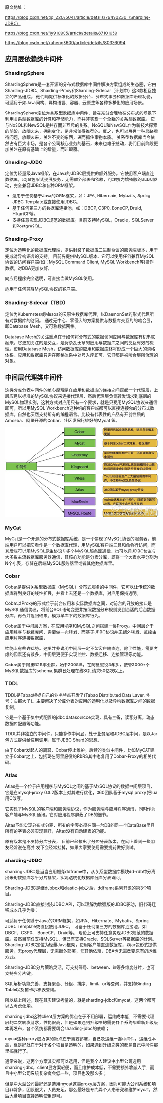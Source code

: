 原文地址：

https://blog.csdn.net/qq_22075041/article/details/79490230（Sharding-JDBC）

https://blog.csdn.net/fly910905/article/details/87101059

https://blog.csdn.net/xuheng8600/article/details/80336094

## 应用层依赖类中间件

### ShardingSphere

ShardingSphere是一套开源的分布式数据库中间件解决方案组成的生态圈，它由Sharding-JDBC、Sharding-Proxy和Sharding-Sidecar（计划中）这3款相互独立的产品组成。 他们均提供标准化的数据分片、分布式事务和数据库治理功能，可适用于如Java同构、异构语言、容器、云原生等各种多样化的应用场景。

ShardingSphere定位为关系型数据库中间件，旨在充分合理地在分布式的场景下利用关系型数据库的计算和存储能力，而并非实现一个全新的关系型数据库。 它与NoSQL和NewSQL是并存而非互斥的关系。NoSQL和NewSQL作为新技术探索的前沿，放眼未来，拥抱变化，是非常值得推荐的。反之，也可以用另一种思路看待问题，放眼未来，关注不变的东西，进而抓住事物本质。 关系型数据库当今依然占有巨大市场，是各个公司核心业务的基石，未来也难于撼动，我们目前阶段更加关注在原有基础上的增量，而非颠覆。

### Sharding-JDBC
定位为轻量级Java框架，在Java的JDBC层提供的额外服务。它使用客户端直连数据库，以jar包形式提供服务，无需额外部署和依赖，可理解为增强版的JDBC驱动，完全兼容JDBC和各种ORM框架。

- 适用于任何基于Java的ORM框架，如：JPA, Hibernate, Mybatis, Spring JDBC Template或直接使用JDBC。
- 基于任何第三方的数据库连接池，如：DBCP, C3P0, BoneCP, Druid, HikariCP等。
- 支持任意实现JDBC规范的数据库。目前支持MySQL，Oracle，SQLServer和PostgreSQL。

### Sharding-Proxy 
定位为透明化的数据库代理端，提供封装了数据库二进制协议的服务端版本，用于完成对异构语言的支持。 目前先提供MySQL版本，它可以使用任何兼容MySQL协议的访问客户端(如：MySQL Command Client, MySQL Workbench等)操作数据，对DBA更加友好。

向应用程序完全透明，可直接当做MySQL使用。

适用于任何兼容MySQL协议的客户端。

### Sharding-Sidecar（TBD）
定位为Kubernetes或Mesos的云原生数据库代理，以DaemonSet的形式代理所有对数据库的访问。 通过无中心、零侵入的方案提供与数据库交互的的啮合层，即Database Mesh，又可称数据网格。

Database Mesh的关注重点在于如何将分布式的数据访问应用与数据库有机串联起来，它更加关注的是交互，是将杂乱无章的应用与数据库之间的交互有效的梳理。使用Database Mesh，访问数据库的应用和数据库终将形成一个巨大的网格体系，应用和数据库只需在网格体系中对号入座即可，它们都是被啮合层所治理的对象。

## 中间层代理类中间件

这类分库分表中间件的核心原理是在应用和数据库的连接之间搭起一个代理层，上层应用以标准的MySQL协议来连接代理层，然后代理层负责转发请求到底层的MySQL物理实例，这种方式对应用只有一个要求，就是只要用MySQL协议来通信即可，所以用MySQL Workbench这种纯的客户端都可以直接连接你的分布式数据库，自然也天然支持所有的编程语言。比较有代表性的产品有开创性质的Amoeba、阿里开源的Cobar、社区发展比较好的Mycat 等。

![1](images/1-1.png)

### MyCat
MyCat是一个开源的分布式数据库系统，是一个实现了MySQL协议的服务器，前端用户可以把它看作是一个数据库代理，用MySQL客户端工具和命令行访问，而其后端可以用MySQL原生协议与多个MySQL服务器通信，也可以用JDBC协议与大多数主流数据库服务器通信，其核心功能是分表分库，即将一个大表水平分割为N个小表，存储在后端MySQL服务器里或者其他数据库里。


### Cobar

Cobar是提供关系型数据库（MySQL）分布式服务的中间件，它可以让传统的数据库得到良好的线性扩展，并看上去还是一个数据库，对应用保持透明。

Cobar以Proxy的形式位于前台应用和实际数据库之间，对前台的开放的接口是MySQL通信协议，将前台SQL语句变更并按照数据分布规则发到合适的后台数据分库，再合并返回结果，模拟单库下的数据库行为。

Cobar属于中间层方案，在应用程序和MySQL之间搭建一层Proxy。中间层介于应用程序与数据库间，需要做一次转发，而基于JDBC协议并无额外转发，直接由应用程序连接数据库，

性能上有些许优势。这里并非说明中间层一定不如客户端直连，除了性能，需要考虑的因素还有很多，中间层更便于实现监控、数据迁移、连接管理等功能。

Cobar属于阿里B2B事业群，始于2008年，在阿里服役3年多，接管3000+个MySQL数据库的schema,集群日处理在线SQL请求50亿次以上。

### TDDL

TDDL是Tabao根据自己的业务特点开发了(Tabao Distributed Data Layer, 外号：头都大了)。主要解决了分库分表对应用的透明化以及异构数据库之间的数据复制，

它是一个基于集中式配置的jdbc datasourcce实现，具有主备，读写分离，动态数据库配置等功能。

TDDL并非独立的中间件，只能算作中间层，处于业务层和JDBC层中间，是以Jar包方式提供给应用调用，属于JDBC Shard的思想。


由于Cobar发起人的离职，Cobar停止维护。后续的类似中间件，比如MyCAT建立于Cobar之上，包括现在阿里服役的RDRS其中也复用了Cobar-Proxy的相关代码。


### Atlas
Atlas是一个位于应用程序与MySQL之间的基于MySQL协议的数据中间层项目，它是在mysql-proxy 0.8.2版本上对其进行优化，360团队基于mysql proxy 把lua用C改写，

它实现了MySQL的客户端和服务端协议，作为服务端与应用程序通讯，同时作为客户端与MySQL通讯。它对应用程序屏蔽了DB的细节。

Altas不能实现分布式分表，所有的字表必须在同一台DB的同一个DataBase里且所有的字表必须实现建好，Altas没有自动建表的功能。

原有版本是不支持分库分表， 目前已经放出了分库分表版本。在网上看到一些朋友经常说在高并 发下会经常挂掉，如果大家要使用需要提前做好测试。

### sharding-JDBC
sharding-JDBC是当当应用框架ddframe中，从关系型数据库模块dd-rdb中分离出来的数据库水平分片框架，实现透明化数据库分库分表访问。

Sharding-JDBC是继dubbox和elastic-job之后，ddframe系列开源的第3个项目。

Sharding-JDBC直接封装JDBC API，可以理解为增强版的JDBC驱动，旧代码迁移成本几乎为零：

可适用于任何基于Java的ORM框架，如JPA、Hibernate、Mybatis、Spring JDBC Template或直接使用JDBC。
可基于任何第三方的数据库连接池，如DBCP、C3P0、 BoneCP、Druid等。
理论上可支持任意实现JDBC规范的数据库。虽然目前仅支持MySQL，但已有支持Oracle、SQLServer等数据库的计划。
Sharding-JDBC定位为轻量Java框架，使用客户端直连数据库，以jar包形式提供服务，无proxy代理层，无需额外部署，无其他依赖，DBA也无需改变原有的运维方式。

Sharding-JDBC分片策略灵活，可支持等号、between、in等多维度分片，也可支持多分片键。

SQL解析功能完善，支持聚合、分组、排序、limit、or等查询，并支持Binding Table以及笛卡尔积表查询。

所以综上所述，现在其实建议考量的，就是sharding-jdbc和mycat，这两个都可以去考虑使用。

sharding-jdbc这种client层方案的优点在于不用部署，运维成本低，不需要代理层的二次转发请求，性能很高，但是如果遇到升级啥的需要各个系统都重新升级版本再发布，各个系统都需要耦合sharding-jdbc的依赖；

mycat这种proxy层方案的缺点在于需要部署，自己及运维一套中间件，运维成本高，但是好处在于对于各个项目是透明的，如果遇到升级之类的都是自己中间件那里搞就行了。

通常来说，这两个方案其实都可以选用，但是我个人建议中小型公司选用sharding-jdbc，client层方案轻便，而且维护成本低，不需要额外增派人手，而且中小型公司系统复杂度会低一些，项目也没那么多；

但是中大型公司最好还是选用mycat这类proxy层方案，因为可能大公司系统和项目非常多，团队很大，人员充足，那么最好是专门弄个人来研究和维护mycat，然后大量项目直接透明使用即可。



